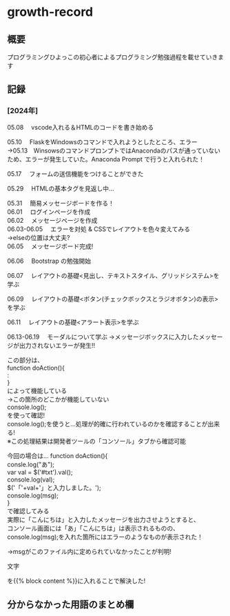 # growth-record  

## 概要
プログラミングひよっこの初心者によるプログラミング勉強過程を載せていきます      

## 記録  
### [2024年]  
05.08 　vscode入れる＆HTMLのコードを書き始める  
  
05.10 　FlaskをWindowsのコマンドで入れようとしたところ、エラー  
→05.13　WinsowsのコマンドプロンプトではAnacondaのパスが通っていないため、エラーが発生していた。Anaconda Prompt で行うと入れられた！  

05.17 　フォームの送信機能をつけることができた

05.29　 HTMLの基本タグを見返し中…  

05.31　 簡易メッセージボードを作る！  
06.01　 ログインページを作成  
06.02　 メッセージページを作成  
06.03-06.05　 エラーを対処 & CSSでレイアウトを色々変えてみる  
→elseの位置は大丈夫?  
06.05　 メッセージボード完成!  

06.06　 Bootstrap の勉強開始  
  
06.07　 レイアウトの基礎<見出し、テキストスタイル、グリッドシステム>を学ぶ  

06.09　 レイアウトの基礎<ボタン(チェックボックスとラジオボタン)の表示>を学ぶ  

06.11　 レイアウトの基礎<アラート表示>を学ぶ  

06.13-06.19　 モーダルについて学ぶ
→メッセージボックスに入力したメッセージが出力されないエラーが発生!!  
  
この部分は、  
function doAction(){  
:  
}  
によって機能している  
→この箇所のどこかが機能していない  
console.log();  
を使って確認!  
console.log();を使うと…処理が的確に行われているのかを確認することが出来る!  
※この処理結果は開発者ツールの「コンソール」タブから確認可能  
  
今回の場合は… 
function doAction(){  
consle.log("あ");  
var val = $('#txt').val();  
console.log(val);  
$('「'+val+'」と入力しました。');  
console.log(msg);  
}  
で確認してみる  
実際に「こんにちは」と入力したメッセージを出力させようとすると、  
コンソール画面には「あ」「こんにちは」は表示されるものの、console.log(msg);を入れた箇所にはエラーのようなものが表示された！  

→msgがこのファイル内に定められていなかったことが判明!  
<p id="msg">文字</p>
を{{% block content %}}に入れることで解決した!  
  
## 分からなかった用語のまとめ欄  
